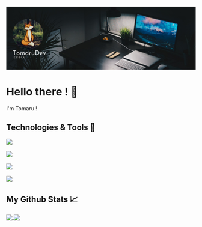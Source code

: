 [![Header](https://raw.githubusercontent.com/TomaruDev/TomaruDev/main/assets/Header.png "Header")](https://tomaru.dev/)
# Hello there ! 👋
I'm Tomaru !
## Technologies & Tools 🔧
![](https://img.shields.io/badge/OS-Manjaro_Linux-informational?style=flat&logoColor=white&color=2bbc8a)

![](https://img.shields.io/badge/Editor-VS_Code-informational?style=flat&logoColor=white&color=2bbc8a)

![](https://img.shields.io/badge/Shell-Fish-informational?style=flat&logoColor=white&color=2bbc8a)

![](https://img.shields.io/badge/Favourite_Language-Node.JS-informational?style=flat&logoColor=white&color=2bbc8a)

## My Github Stats &#x1f4c8;
<a href="https://github.com/TomaruDev">
  <img align="center" src="https://github-readme-stats.vercel.app/api/top-langs/?username=TomaruDev&title_color=ffffff&text_color=c9cacc&icon_color=2bbc8a&bg_color=1d1f21">
</a>

<a href="https://github.com/TomaruDev">
  <img align="center" src="https://github-readme-stats.vercel.app/api?username=TomaruDev&show_icons=true&line_height=27&count_private=true&title_color=ffffff&text_color=c9cacc&icon_color=2bbc8a&bg_color=1d1f21">
</a>
